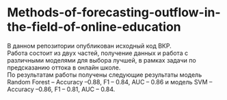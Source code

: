 # Methods-of-forecasting-outflow-in-the-field-of-online-education
В данном репозитории опубликован исходный код ВКР.  
Работа состоит из двух частей, получение данных и работа с различными моделями для выбора лучшей, в рамках задачи по предсказанию оттока в онлайн школе.   
По результатам работы получены следующие результаты модель Random Forest – Accuracy –0.88, F1 – 0.84, AUC  – 0.86 и модель SVM – Accuracy –0.86, F1 – 0.81, AUC  – 0.84.
